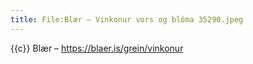 ```yaml
---
title: File:Blær – Vinkonur vors og blóma 35290.jpeg
---
```


{{c}} Blær – https://blaer.is/grein/vinkonur